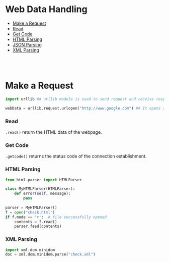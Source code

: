 # Web Data Handling

- [Make a Request](#make-a-request)
- [Read](#read)
- [Get Code](#get-code)
- [HTML Parsing](#html-parsing)
- [JSON Parsing](#json-parsing)
- [XML Parsing](#xml-parsing)

<br><br>

# Make a Request
```python
import urllib ## urllib module is used to send request and receive response from a server. It can used to get html / JSON / XML data from an api.

webData = urllib.request.urlopen("http://www.google.com") ## It opens a connectio to google.com and returns an object of class http.client.HTTPResponse
```

### Read
```.read()``` return the HTML data of the webpage.

### Get Code
```.getcode()```  returns the status code of the connection establishment. 


### HTML Parsing

```python
from html.parser import HTMLParser

class MyHTMLParser(HTMLParser):
    def error(self, message):
        pass
        
parser = MyHTMLParser()
f = open("check.html")
if f.mode == 'r':  # file successfully opened
    contents = f.read()
    parser.feed(contents)
```

### XML Parsing
```python
import xml.dom.minidom
doc = xml.dom.minidom.parse("check.xml")
```
